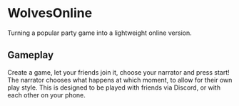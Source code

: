 # WolvesOnline
Turning a popular party game into a lightweight online version.

## Gameplay
Create a game, let your friends join it, choose your narrator and press start!
The narrator chooses what happens at which moment, to allow for their own play style.
This is designed to be played with friends via Discord, or with each other on your phone.
